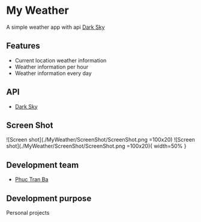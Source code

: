 # My Weather

A simple weather app with api [Dark Sky](https://darksky.net/)

## Features 
* Current location weather information
* Weather information per hour
* Weather information every day

## API 
* [Dark Sky](https://darksky.net/)

## Screen Shot
![Screen shot](./MyWeather/ScreenShot/ScreenShot.png =100x20)
![Screen shot](./MyWeather/ScreenShot/ScreenShot.png =100x20){ width=50% }

## Development team
* [Phuc Tran Ba](https://github.com/phuctranba)

## Development purpose
Personal projects
